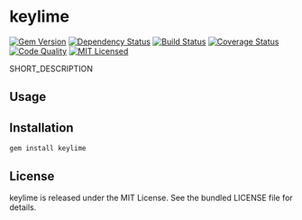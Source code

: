 keylime
=========

[![Gem Version](https://img.shields.io/gem/v/keylime.svg)](https://rubygems.org/gems/keylime)
[![Dependency Status](https://img.shields.io/gemnasium/akerl/keylime.svg)](https://gemnasium.com/akerl/keylime)
[![Build Status](https://img.shields.io/circleci/project/akerl/keylime.svg)](https://circleci.com/gh/akerl/keylime)
[![Coverage Status](https://img.shields.io/codecov/c/github/akerl/keylime.svg)](https://codecov.io/github/akerl/keylime)
[![Code Quality](https://img.shields.io/codacy/.svg)](https://www.codacy.com/app/akerl/keylime)
[![MIT Licensed](https://img.shields.io/badge/license-MIT-green.svg)](https://tldrlegal.com/license/mit-license)

SHORT_DESCRIPTION

## Usage

## Installation

    gem install keylime

## License

keylime is released under the MIT License. See the bundled LICENSE file for details.

